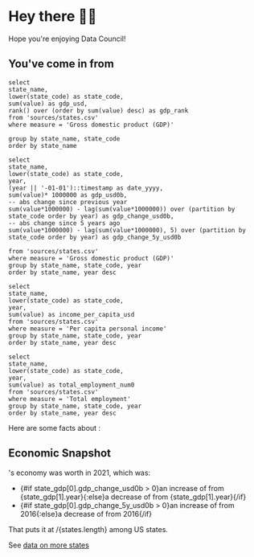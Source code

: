 <script>
    import Name from '$lib/Name.svelte';
    import Outro from '$lib/Outro.svelte';
    let state = states.filter(d => d.state_code === $page.params.state)
    let state_gdp=bea_gdp.filter(d => d.state_code === $page.params.state)
    let state_income_per_capita= bea_income_per_capita.filter(d => d.state_code === $page.params.state)
    let state_employment=bea_total_employment.filter(d => d.state_code === $page.params.state)
    
</script>

# Hey there <Name/> 👋🏼

Hope you're enjoying Data Council!

## You've come in from <Value data={state} column=state_name/>

```states
select 
state_name,
lower(state_code) as state_code,
sum(value) as gdp_usd,
rank() over (order by sum(value) desc) as gdp_rank
from 'sources/states.csv'
where measure = 'Gross domestic product (GDP)'

group by state_name, state_code
order by state_name
```

```bea_gdp
select 
state_name,
lower(state_code) as state_code,
year,
(year || '-01-01')::timestamp as date_yyyy,
sum(value)* 1000000 as gdp_usd0b,
-- abs change since previous year
sum(value*1000000) - lag(sum(value*1000000)) over (partition by state_code order by year) as gdp_change_usd0b,
-- abs change since 5 years ago
sum(value*1000000) - lag(sum(value*1000000), 5) over (partition by state_code order by year) as gdp_change_5y_usd0b

from 'sources/states.csv'
where measure = 'Gross domestic product (GDP)'
group by state_name, state_code, year
order by state_name, year desc
```

```bea_income_per_capita
select
state_name,
lower(state_code) as state_code,
year,
sum(value) as income_per_capita_usd
from 'sources/states.csv'
where measure = 'Per capita personal income'
group by state_name, state_code, year
order by state_name, year desc
```

```bea_total_employment
select
state_name,
lower(state_code) as state_code,
year,
sum(value) as total_employment_num0
from 'sources/states.csv'
where measure = 'Total employment'
group by state_name, state_code, year
order by state_name, year desc
```




Here are some facts about <Value data={state} value=state_name/>:

<BigValue data={state_gdp} value=gdp_usd0b title="GDP"/>

<BigValue data={state_income_per_capita} value=income_per_capita_usd title="Income per capita"/>

<BigValue data={state_employment} value=total_employment_num0 title="Total employment"/>

## Economic Snapshot


<Value data={state} />'s economy was worth <Value data={state_gdp} column=gdp_usd0b/> in 2021, which was:

- {#if state_gdp[0].gdp_change_usd0b > 0}an increase of <Value data={state_gdp} column=gdp_change_usd0b/> from {state_gdp[1].year}{:else}a decrease of <Value data={state_gdp} column=gdp_change_usd0b/> from {state_gdp[1].year}{/if}
- {#if state_gdp[0].gdp_change_5y_usd0b > 0}an increase of <Value data={state_gdp} column=gdp_change_5y_usd0b/> from 2016{:else}a decrease of <Value data={state_gdp} column=gdp_change_5y_usd0b/> from 2016{/if}

That puts it at <Value data={state} column=gdp_rank/>/{states.length} among US states.

<BarChart 
    data={state_gdp} 
    x=date_yyyy 
    y=gdp_usd0b
    title="GDP for {state[0].state_name}"
/>




See [data on more states](/countries/usa/#State%20Level%20Data3)

<Outro/>